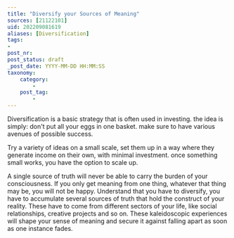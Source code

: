 ```yaml
---
title: "Diversify your Sources of Meaning"
sources: [21122101]
uid: 202209081619
aliases: [Diversification]
tags:
-
post_nr:
post_status: draft
_post_date: YYYY-MM-DD HH:MM:SS
taxonomy:
    category:
        -
    post_tag:
        -
---
```


Diversification is a basic strategy that is often used in investing. the idea is simply: don't put all your eggs in one basket. make sure to have various avenues of possible success.

Try a variety of ideas on a small scale, set them up in a way where they generate income on their own, with minimal investment. once something small works, you have the option to scale up.

A single source of truth will never be able to carry the burden of your consciousness. If you only get meaning from one thing, whatever that thing may be, you will not be happy. Understand that you have to diversify, you have to accumulate several sources of truth that hold the construct of your reality. These have to come from different sectors of your life, like social relationships, creative projects and so on. These kaleidoscopic experiences will shape your sense of meaning and secure it against falling apart as soon as one instance fades.